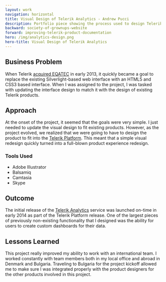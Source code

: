 ```yaml
---
layout: work
navigation: horizontal
title: Visual Design of Telerik Analytics - Andrew Pucci
description: Portfolio piece showing the process used to design Telerik Analytics.
backward: society-of-grownups-website
forward: improving-telerik-product-documentation
hero: /img/analytics-design.png
hero-title: Visual Design of Telerik Analytics
---
```


## Business Problem
When Telerik [acquired EQATEC](http://thenextweb.com/insider/2013/03/07/telerik-acquires-danish-cross-platform-app-analytics-software-maker-eqatec/) in early 2013, it quickly became a goal to replace the existing Silverlight-based web interface with an HTML5 and CSS3 based interface. When I was assigned to the project, I was tasked with updating the interface design to match it with the design of existing Telerik products.

## Approach
At the onset of the project, it seemed that the goals were very simple. I just needed to update the visual design to fit existing products. However, as the project evolved, we realized that we were going to have to design the product to fit into the [Telerik Platform](http://www.telerik.com/platform). This meant that a simple visual redesign quickly turned into a full-blown product experience redesign.

### Tools Used
* Adobe Illustrator
* Balsamiq
* Camtasia
* Skype

## Outcome
The initial release of the [Telerik Analytics](http://www.telerik.com/analytics) service was launched on-time in early 2014 as part of the Telerik Platform release. One of the largest pieces of previously non-existing functionality that I designed was the ability for users to create custom dashboards for their data.

## Lessons Learned
This project really improved my ability to work with an international team. I worked constantly with team members both in my local office and abroad in Denmark and Bulgaria. Traveling to Bulgaria for the project kickoff allowed me to make sure I was integrated properly with the product designers for the other products involved in this project.